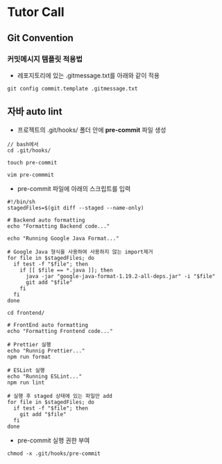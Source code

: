 # Tutor Call

## Git Convention
### 커밋메시지 템플릿 적용법

* 레포지토리에 있는 .gitmessage.txt를 아래와 같이 적용
```
git config commit.template .gitmessage.txt
```
## 자바 auto lint
* 프로젝트의 .git/hooks/ 폴더 안에 **pre-commit** 파일 생성
```
// bash에서
cd .git/hooks/

touch pre-commit
      
vim pre-commmit
```

* pre-commit 파일에 아래의 스크립트를 입력
```
#!/bin/sh
stagedFiles=$(git diff --staged --name-only)

# Backend auto formatting
echo "Formatting Backend code..."

echo "Running Google Java Format..."

# Google Java 형식을 사용하여 사용하지 않는 import제거
for file in $stagedFiles; do
  if test -f "$file"; then
    if [[ $file == *.java ]]; then
      java -jar "google-java-format-1.19.2-all-deps.jar" -i "$file"
      git add "$file"
    fi
  fi
done

cd frontend/

# FrontEnd auto formatting
echo "Formatting Frontend code..."

# Prettier 실행
echo "Runnig Prettier..."
npm run format

# ESLint 실행
echo "Running ESLint..."
npm run lint

# 실행 후 staged 상태에 있는 파일만 add
for file in $stagedFiles; do
  if test -f "$file"; then
    git add "$file"
  fi
done
```

* pre-commit 실행 권한 부여
```
chmod -x .git/hooks/pre-commit
```
